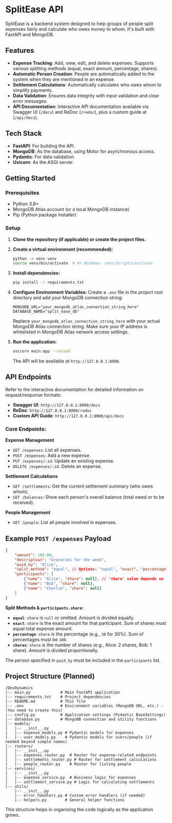 # SplitEase API

SplitEase is a backend system designed to help groups of people split expenses fairly and calculate who owes money to whom. It's built with FastAPI and MongoDB.

## Features

- **Expense Tracking**: Add, view, edit, and delete expenses. Supports various splitting methods (equal, exact amount, percentage, shares).
- **Automatic Person Creation**: People are automatically added to the system when they are mentioned in an expense.
- **Settlement Calculations**: Automatically calculates who owes whom to simplify payments.
- **Data Validation**: Ensures data integrity with input validation and clear error messages.
- **API Documentation**: Interactive API documentation available via Swagger UI (`/docs`) and ReDoc (`/redoc`), plus a custom guide at (`/api/docs`).

## Tech Stack

- **FastAPI**: For building the API.
- **MongoDB**: As the database, using Motor for asynchronous access.
- **Pydantic**: For data validation.
- **Uvicorn**: As the ASGI server.

## Getting Started

### Prerequisites

- Python 3.8+
- MongoDB Atlas account (or a local MongoDB instance)
- Pip (Python package installer)

### Setup

1.  **Clone the repository (if applicable) or create the project files.**

2.  **Create a virtual environment (recommended):**
    ```bash
    python -m venv venv
    source venv/bin/activate  # On Windows: venv\Scripts\activate
    ```

3.  **Install dependencies:**
    ```bash
    pip install -r requirements.txt
    ```

4.  **Configure Environment Variables:**
    Create a `.env` file in the project root directory and add your MongoDB connection string:
    ```env
    MONGODB_URL="your_mongodb_atlas_connection_string_here"
    DATABASE_NAME="split_ease_db"
    ```
    Replace `your_mongodb_atlas_connection_string_here` with your actual MongoDB Atlas connection string. Make sure your IP address is whitelisted in MongoDB Atlas network access settings.

5.  **Run the application:**
    ```bash
    uvicorn main:app --reload
    ```
    The API will be available at `http://127.0.0.1:8000`.

## API Endpoints

Refer to the interactive documentation for detailed information on request/response formats:

-   **Swagger UI**: `http://127.0.0.1:8000/docs`
-   **ReDoc**: `http://127.0.0.1:8000/redoc`
-   **Custom API Guide**: `http://127.0.0.1:8000/api/docs`

### Core Endpoints:

**Expense Management**
*   `GET /expenses`: List all expenses.
*   `POST /expenses`: Add a new expense.
*   `PUT /expenses/:id`: Update an existing expense.
*   `DELETE /expenses/:id`: Delete an expense.

**Settlement Calculations**
*   `GET /settlements`: Get the current settlement summary (who owes whom).
*   `GET /balances`: Show each person's overall balance (total owed or to be received).

**People Management**
*   `GET /people`: List all people involved in expenses.

## Example `POST /expenses` Payload

```json
{
    "amount": 100.00,
    "description": "Groceries for the week",
    "paid_by": "Alice",
    "split_method": "equal", // Options: "equal", "exact", "percentage", "shares"
    "participants": [
        {"name": "Alice", "share": null}, // 'share' value depends on 'split_method'
        {"name": "Bob", "share": null},
        {"name": "Charlie", "share": null}
    ]
}
```

**Split Methods & `participants.share`:**

*   **`equal`**: `share` is `null` or omitted. Amount is divided equally.
*   **`exact`**: `share` is the exact amount for that participant. Sum of shares must equal total expense amount.
*   **`percentage`**: `share` is the percentage (e.g., `30` for 30%). Sum of percentages must be `100`.
*   **`shares`**: `share` is the number of shares (e.g., Alice: 2 shares, Bob: 1 share). Amount is divided proportionally.

The person specified in `paid_by` must be included in the `participants` list.

## Project Structure (Planned)

```
/DevDynamics
|-- main.py             # Main FastAPI application
|-- requirements.txt    # Project dependencies
|-- README.md           # This file
|-- .env                # Environment variables (MongoDB URL, etc.) - (You need to create this)
|-- config.py           # Application settings (Pydantic BaseSettings)
|-- database.py         # MongoDB connection and utility functions
|-- models/
|   |-- __init__.py
|   |-- expense_models.py # Pydantic models for expenses
|   |-- user_models.py    # Pydantic models for users/people (if needed beyond simple names)
|-- routers/
|   |-- __init__.py
|   |-- expenses_router.py  # Router for expense-related endpoints
|   |-- settlements_router.py # Router for settlement calculations
|   |-- people_router.py    # Router for listing people
|-- services/
|   |-- __init__.py
|   |-- expense_service.py  # Business logic for expenses
|   |-- settlement_service.py # Logic for calculating settlements
|-- utils/
    |-- __init__.py
    |-- error_handlers.py # Custom error handlers (if needed)
    |-- helpers.py        # General helper functions
```

This structure helps in organizing the code logically as the application grows.